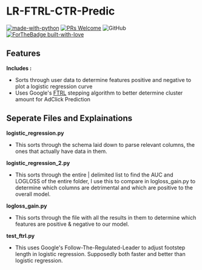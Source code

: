 # <b> LR-FTRL-CTR-Predic </b>     
[![made-with-python](https://img.shields.io/badge/Made%20with-Python-1f425f.svg)](https://www.python.org/)
[![PRs Welcome](https://img.shields.io/badge/PRs-welcome-brightgreen.svg?style=flat-square)](http://makeapullrequest.com)
![GitHub](https://img.shields.io/github/license/mashape/apistatus.svg)  
[![ForTheBadge built-with-love](http://ForTheBadge.com/images/badges/built-with-love.svg)](https://GitHub.com/concealedtea/)

## Features
<b>Includes :</b>   
  
- Sorts through user data to determine features positive and negative to plot a logistic regression curve  
- Uses Google's [FTRL](https://static.googleusercontent.com/media/research.google.com/en//pubs/archive/41159.pdf) stepping algorithm to better determine cluster amount for AdClick Prediction   

## Seperate Files and Explainations

<b>logistic_regression.py</b>   
 - This sorts through the schema laid down to parse relevant columns, the ones that actually have data in them.
 
<b>logistic_regression_2.py</b>    
 - This sorts through the entire | delimited list to find the AUC and LOGLOSS of the entire folder, I use this to compare in logloss_gain.py to determine which columns are detrimental and which are positive to the overall model.  
 
<b>logloss_gain.py</b>    
 - This sorts through the file with all the results in them to determine which features are positive & negative to our model.   
 
<b>test_ftrl.py</b>    
 - This uses Google's Follow-The-Regulated-Leader to adjust footstep length in logistic regression. Supposedly both faster and better than logistic regression.
